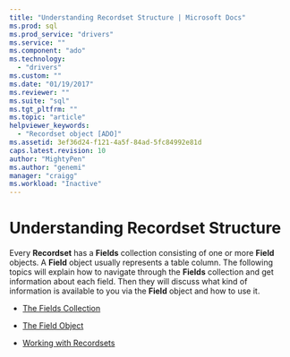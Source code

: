 ```yaml
---
title: "Understanding Recordset Structure | Microsoft Docs"
ms.prod: sql
ms.prod_service: "drivers"
ms.service: ""
ms.component: "ado"
ms.technology:
  - "drivers"
ms.custom: ""
ms.date: "01/19/2017"
ms.reviewer: ""
ms.suite: "sql"
ms.tgt_pltfrm: ""
ms.topic: "article"
helpviewer_keywords: 
  - "Recordset object [ADO]"
ms.assetid: 3ef36d24-f121-4a5f-84ad-5fc84992e81d
caps.latest.revision: 10
author: "MightyPen"
ms.author: "genemi"
manager: "craigg"
ms.workload: "Inactive"
---
```

# Understanding Recordset Structure
Every **Recordset** has a **Fields** collection consisting of one or more **Field** objects. A **Field** object usually represents a table column. The following topics will explain how to navigate through the **Fields** collection and get information about each field. Then they will discuss what kind of information is available to you via the **Field** object and how to use it.  
  
-   [The Fields Collection](../../../ado/guide/data/the-fields-collection.md)  
  
-   [The Field Object](../../../ado/guide/data/the-field-object.md)  
  
-   [Working with Recordsets](../../../ado/guide/data/working-with-recordsets.md)
